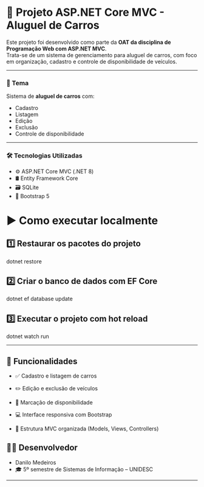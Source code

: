 # 🚗 Projeto ASP.NET Core MVC - Aluguel de Carros

Este projeto foi desenvolvido como parte da **OAT da disciplina de Programação Web com ASP.NET MVC**.  
Trata-se de um sistema de gerenciamento para aluguel de carros, com foco em organização, cadastro e controle de disponibilidade de veículos.

---

### 🎯 Tema

Sistema de **aluguel de carros** com:
- Cadastro
- Listagem
- Edição
- Exclusão
- Controle de disponibilidade

---

### 🛠️ Tecnologias Utilizadas

- ⚙️ ASP.NET Core MVC (.NET 8)
- 🛢️ Entity Framework Core
- 🗃️ SQLite
- 🎨 Bootstrap 5



# ▶️ Como executar localmente

## 1️⃣ Restaurar os pacotes do projeto
dotnet restore

## 2️⃣ Criar o banco de dados com EF Core
dotnet ef database update

## 3️⃣ Executar o projeto com hot reload
dotnet watch run

---
## 📂 Funcionalidades
- ✅ Cadastro e listagem de carros

- ✏️ Edição e exclusão de veículos

- 🚦 Marcação de disponibilidade

- 💻 Interface responsiva com Bootstrap

- 🧩 Estrutura MVC organizada (Models, Views, Controllers)

##  🙋‍♂️ Desenvolvedor
 - Danilo Medeiros 
-  🎓 5º semestre de Sistemas de Informação – UNIDESC

---

